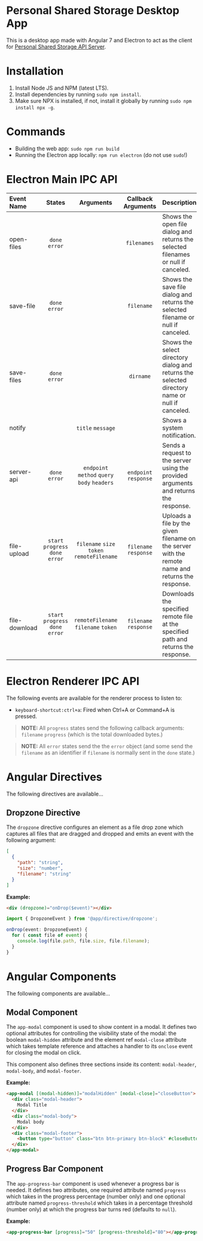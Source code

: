 # Personal Shared Storage Desktop App

This is a desktop app made with Angular 7 and Electron to act as the client for [Personal Shared Storage API Server](https://github.com/ramtinsoltani/pss-api-server).

# Installation

  1. Install Node JS and NPM (latest LTS).
  2. Install dependencies by running `sudo npm install`.
  3. Make sure NPX is installed, if not, install it globally by running `sudo npm install npx -g`.

# Commands

  - Building the web app: `sudo npm run build`
  - Running the Electron app locally: `npm run electron` (do not use `sudo`!)

# Electron Main IPC API

| Event Name | States | Arguments | Callback Arguments | Description |
|:-----------|:------:|:---------:|:--------:|:------------|
| open-files | `done` `error` | | `filenames` | Shows the open file dialog and returns the selected filenames or null if canceled. |
| save-file | `done` `error` | | `filename` | Shows the save file dialog and returns the selected filename or null if canceled. |
| save-files | `done` `error` | | `dirname` | Shows the select directory dialog and returns the selected directory name or null if canceled. |
| notify | | `title` `message` | | Shows a system notification. |
| server-api | `done` `error` | `endpoint` `method` `query` `body` `headers` | `endpoint` `response` | Sends a request to the server using the provided arguments and returns the response. |
| file-upload | `start` `progress` `done` `error` | `filename` `size` `token` `remoteFilename` | `filename` `response` | Uploads a file by the given filename on the server with the remote name and returns the response. |
| file-download | `start` `progress` `done` `error` | `remoteFilename` `filename` `token` | `filename` `response` | Downloads the specified remote file at the specified path and returns the response. |

# Electron Renderer IPC API

The following events are available for the renderer process to listen to:

  - `keyboard-shortcut:ctrl+a`: Fired when Ctrl+A or Command+A is pressed.

> **NOTE:** All `progress` states send the following callback arguments: `filename` `progress` (which is the total downloaded bytes.)

> **NOTE:** All `error` states send the the `error` object (and some send the `filename` as an identifier if `filename` is normally sent in the `done` state.)

# Angular Directives

The following directives are available...

## Dropzone Directive

The `dropzone` directive configures an element as a file drop zone which captures all files that are dragged and dropped and emits an event with the following argument:

```json
[
  {
    "path": "string",
    "size": "number",
    "filename": "string"
  }
]
```

**Example:**

```html
<div (dropzone)="onDrop($event)"></div>
```

```ts
import { DropzoneEvent } from '@app/directive/dropzone';

onDrop(event: DropzoneEvent) {
  for ( const file of event) {
    console.log(file.path, file.size, file.filename);
  }
}
```

# Angular Components

The following components are available...

## Modal Component

The `app-modal` component is used to show content in a modal. It defines two optional attributes for controlling the visibility state of the modal: the boolean `modal-hidden` attribute and the element ref `modal-close` attribute which takes template reference and attaches a handler to its `onclose` event for closing the modal on click.

This component also defines three sections inside its content: `modal-header`, `modal-body`, and `modal-footer`.

**Example:**

```html
<app-modal [(modal-hidden)]="modalHidden" [modal-close]="closeButton">
  <div class="modal-header">
    Modal Title
  </div>
  <div class="modal-body">
    Modal body
  </div>
  <div class="modal-footer">
    <button type="button" class="btn btn-primary btn-block" #closeButton>Ok</button>
  </div>
</app-modal>
```

## Progress Bar Component

The `app-progress-bar` component is used whenever a progress bar is needed. It defines two attributes, one required attribute named `progress` which takes in the progress percentage (number only) and one optional attribute named `progress-threshold` which takes in a percentage threshold (number only) at which the progress bar turns red (defaults to `null`).

**Example:**

```html
<app-progress-bar [progress]="50" [progress-threshold]="80"></app-progress-bar>
```
